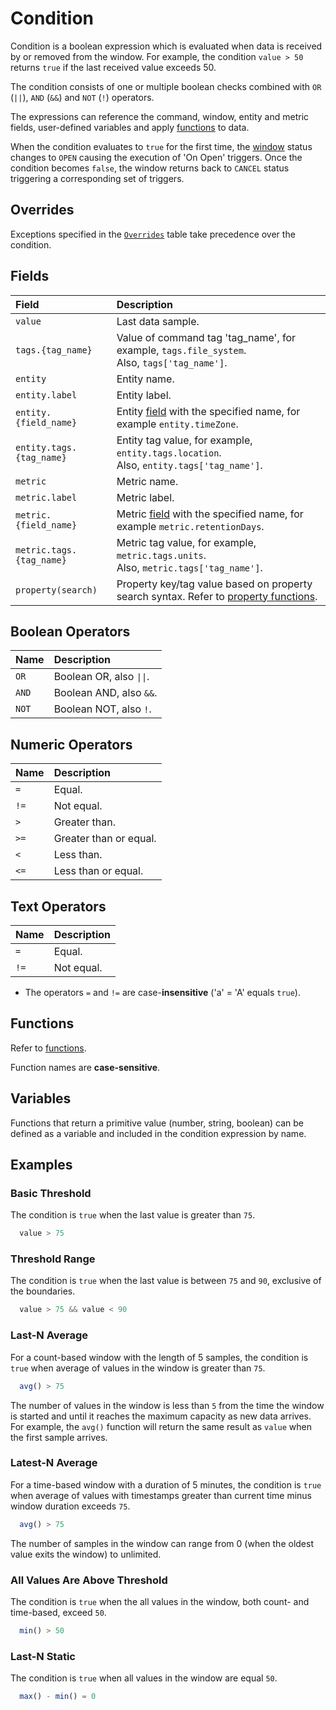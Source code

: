 # Condition

Condition is a boolean expression which is evaluated when data is received by or removed from the window. For example, the condition `value > 50` returns `true` if the last received value exceeds 50.

The condition consists of one or multiple boolean checks combined with `OR` (`||`), `AND` (`&&`) and `NOT` (`!`) operators.

The expressions can reference the command, window, entity and metric fields, user-defined variables and apply [functions](functions.md) to data. 

When the condition evaluates to `true` for the first time, the [window](window.md) status changes to `OPEN` causing the execution of 'On Open' triggers. Once the condition becomes `false`, the window returns back to `CANCEL` status triggering a corresponding set of triggers.

## Overrides

Exceptions specified in the [`Overrides`](overrides.md) table take precedence over the condition.

## Fields

| **Field** | **Description** |
| :--- | :--- |
| `value` | Last data sample. |
| `tags.{tag_name}` | Value of command tag 'tag_name', for example, `tags.file_system`. <br>Also, `tags['tag_name']`.|
| `entity` | Entity name. |
| `entity.label` | Entity label. |
| `entity.{field_name}` | Entity [field](../api/meta/entity/list.md#fields) with the specified name, for example `entity.timeZone`. |
| `entity.tags.{tag_name}` | Entity tag value, for example, `entity.tags.location`. <br>Also, `entity.tags['tag_name']`. |
| `metric` | Metric name. |
| `metric.label` | Metric label. |
| `metric.{field_name}` | Metric [field](../api/meta/metric/list.md#fields) with the specified name, for example `metric.retentionDays`. |
| `metric.tags.{tag_name}` | Metric tag value, for example, `metric.tags.units`. <br>Also, `metric.tags['tag_name']`. |
| `property(search)` | Property key/tag value based on property search syntax. Refer to [property functions](functions.md#property-functions). |

## Boolean Operators

| **Name** | **Description** |
| :--- | :--- |
| `OR` | Boolean OR, also `\|\|`. |
| `AND` | Boolean AND, also `&&`. |
| `NOT` | Boolean NOT, also `!`. |

## Numeric Operators

| **Name** | **Description** |
| :--- | :--- |
| `=` | Equal.
| `!=` | Not equal.
| `>` | Greater than.
| `>=` | Greater than or equal.
| `<` | Less than.
| `<=` | Less than or equal.

## Text Operators

| **Name** | **Description** |
| :--- | :--- |
| `=` | Equal. |
| `!=` | Not equal. |

* The operators `=` and `!=` are case-**insensitive** ('a' = 'A' equals `true`).

## Functions

Refer to [functions](functions.md).

Function names are **case-sensitive**.

## Variables

Functions that return a primitive value (number, string, boolean) can be defined as a variable and included in the condition expression by name.

## Examples

### Basic Threshold

The condition is `true` when the last value is greater than `75`.

```javascript
  value > 75
```

### Threshold Range

The condition is `true` when the last value is between `75` and `90`, exclusive of the boundaries.

```javascript
  value > 75 && value < 90
```

### Last-N Average

For a count-based window with the length of 5 samples, the condition is `true` when average of values in the window is greater than `75`. 

```javascript
  avg() > 75
```

The number of values in the window is less than `5` from the time the window is started and until it reaches the maximum capacity as new data arrives. For example, the `avg()` function will return the same result as `value` when the first sample arrives.

### Latest-N Average

For a time-based window with a duration of 5 minutes, the condition is `true` when average of values with timestamps greater than current time minus window duration exceeds `75`. 

```javascript
  avg() > 75
```

The number of samples in the window can range from 0 (when the oldest value exits the window) to unlimited.

### All Values Are Above Threshold

The condition is `true` when the all values in the window, both count- and time-based, exceed `50`.

```javascript
  min() > 50
```

### Last-N Static

The condition is `true` when all values in the window are equal `50`.

```javascript
  max() - min() = 0
```

